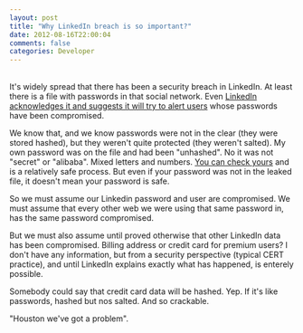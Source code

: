 ```yaml
---
layout: post
title: "Why LinkedIn breach is so important?"
date: 2012-08-16T22:00:04
comments: false
categories: Developer
---
```


<br />It's widely spread that there has been a security breach in LinkedIn. At least there is a file with passwords in that social network. Even <a href="http://blog.linkedin.com/2012/06/06/linkedin-member-passwords-compromised/" target="_blank">LinkedIn acknowledges it and suggests it will try to alert users</a> whose passwords have been compromised.


We know that, and we know passwords were not in the clear (they were stored hashed), but they weren't quite protected (they weren't salted). My own password was on the file and had been "unhashed". No it was not "secret" or "alibaba". Mixed letters and numbers. <a href="http://leakedin.org/" target="_blank">You can check yours</a>&nbsp;and is a relatively safe process. But even if your password was not in the leaked file, it doesn't mean your password is safe.


So we must assume our Linkedin password and user are compromised. We must assume that every other web we were using that same password in, has the same password compromised.


But we must also assume until proved otherwise that other LinkedIn data has been compromised. Billing address or credit card for premium users? I don't have any information, but from a security perspective (typical CERT practice), and until LinkedIn explains exactly what has happened, is enterely possible.


Somebody could say that credit card data will be hashed. Yep. If it's like passwords, hashed but nos salted. And so crackable.


"Houston we've got a problem".


<br />

